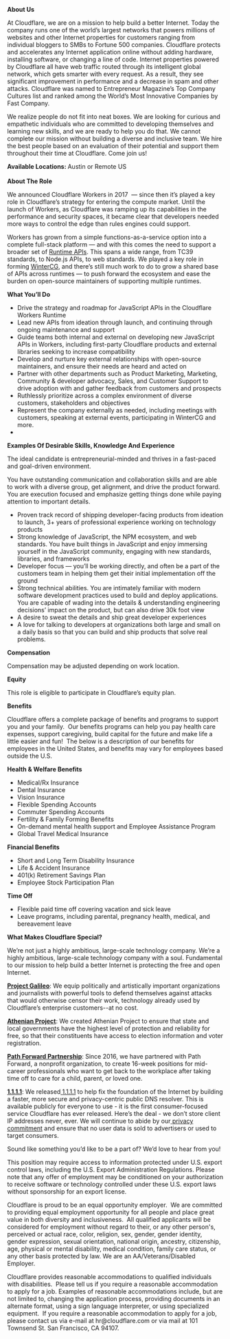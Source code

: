 <div class="content-intro">
	<div><strong>About Us</strong></div>
	<div>
		<p>At Cloudflare, we are on a mission to help build a better Internet. Today the company runs one of the world’s largest networks that powers millions of websites and other Internet properties for customers ranging from individual bloggers to SMBs to Fortune 500 companies. Cloudflare protects and accelerates any Internet application online without adding hardware, installing software, or changing a line of code. Internet properties powered by Cloudflare all have web traffic routed through its intelligent global network, which gets smarter with every request. As a result, they see significant improvement in performance and a decrease in spam and other attacks. Cloudflare was named to Entrepreneur Magazine’s Top Company Cultures list and ranked among the World’s Most Innovative Companies by Fast Company.&nbsp;</p>
		<p><span style="font-weight: 400;">We realize people do not fit into neat boxes. We are looking for curious and empathetic individuals who are committed to developing themselves and learning new skills, and we are ready to help you do that. We cannot complete our mission without building a diverse and inclusive team. We hire the best people based on an evaluation of their potential and support them throughout their time at Cloudflare. Come join us!&nbsp;</span></p>
	</div>
</div>
<p><strong>Available Locations: </strong>Austin or Remote US<strong><br><br>About The Role</strong></p>
<p>We announced Cloudflare Workers in 2017&nbsp; — since then it’s played a key role in Cloudflare’s strategy for entering the compute market. Until the launch of Workers, as Cloudflare was ramping up its capabilities in the performance and security spaces, it became clear that developers needed more ways to control the edge than rules engines could support.</p>
<p>Workers has grown from a simple functions-as-a-service option into a complete full-stack platform — and with this comes the need to support a broader set of <a href="https://developers.cloudflare.com/workers/runtime-apis/">Runtime APIs</a>. This spans a wide range, from TC39 standards, to Node.js APIs, to web standards. We played a key role in forming <a href="https://wintercg.org/">WinterCG</a>, and there’s still much work to do to grow a shared base of APIs across runtimes — to push forward the ecosystem and ease the burden on open-source maintainers of supporting multiple runtimes.</p>
<p><strong>What You’ll Do</strong></p>
<ul>
	<li>Drive the strategy and roadmap for JavaScript APIs in the Cloudflare Workers Runtime</li>
	<li>Lead new APIs from ideation through launch, and continuing through ongoing maintenance and support</li>
	<li>Guide teams both internal and external on developing new JavaScript APIs in Workers, including first-party Cloudflare products and external libraries seeking to increase compatibility</li>
	<li>Develop and nurture key external relationships with open-source maintainers, and ensure their needs are heard and acted on</li>
	<li>Partner with other departments such as Product Marketing, Marketing, Community &amp; developer advocacy, Sales, and Customer Support to drive adoption with and gather feedback from customers and prospects</li>
	<li>Ruthlessly prioritize across a complex environment of diverse customers, stakeholders and objectives</li>
	<li>Represent the company externally as needed, including meetings with customers, speaking at external events, participating in WinterCG and more.</li>
	<li>&nbsp;</li>
</ul>
<p><strong>Examples Of Desirable Skills, Knowledge And Experience</strong></p>
<p>The ideal candidate is entrepreneurial-minded and thrives in a fast-paced and goal-driven environment.&nbsp;</p>
<p>You have outstanding communication and collaboration skills and are able to work with a diverse group, get alignment, and drive the product forward. You are execution focused and emphasize getting things done while paying attention to important details.&nbsp;</p>
<ul>
	<li>Proven track record of shipping developer-facing products from ideation to launch, 3+ years of professional experience working on technology products</li>
	<li>Strong knowledge of JavaScript, the NPM ecosystem, and web standards. You have built things in JavaScript and enjoy immersing yourself in the JavaScript community, engaging with new standards, libraries, and frameworks</li>
	<li>Developer focus — you’ll be working directly, and often be a part of the customers team in helping them get their initial implementation off the ground</li>
	<li>Strong technical abilities. You are intimately familiar with modern software development practices used to build and deploy applications. You are capable of wading into the details &amp; understanding engineering decisions’ impact on the product, but can also drive 30k foot view</li>
	<li>A desire to sweat the details and ship great developer experiences</li>
	<li>A love for talking to developers at organizations both large and small on a daily basis so that you can build and ship products that solve real problems.</li>
</ul>
<p><strong>Compensation</strong></p>
<p>Compensation may be adjusted depending on work location.</p>
<p><strong>Equity</strong></p>
<p>This role is eligible to participate in Cloudflare’s equity plan.</p>
<p><strong>Benefits</strong></p>
<p>Cloudflare offers a complete package of benefits and programs to support you and your family.&nbsp; Our benefits programs can help you pay health care expenses, support caregiving, build capital for the future and make life a little easier and fun!&nbsp; The below is a description of our benefits for employees in the United States, and benefits may vary for employees based outside the U.S.</p>
<p><strong>Health &amp; Welfare Benefits</strong></p>
<ul>
	<li>Medical/Rx Insurance</li>
	<li>Dental Insurance</li>
	<li>Vision Insurance</li>
	<li>Flexible Spending Accounts</li>
	<li>Commuter Spending Accounts</li>
	<li>Fertility &amp; Family Forming Benefits</li>
	<li>On-demand mental health support and Employee Assistance Program</li>
	<li>Global Travel Medical Insurance</li>
</ul>
<p><strong>Financial Benefits</strong></p>
<ul>
	<li>Short and Long Term Disability Insurance</li>
	<li>Life &amp; Accident Insurance</li>
	<li>401(k) Retirement Savings Plan</li>
	<li>Employee Stock Participation Plan</li>
</ul>
<p><strong>Time Off</strong></p>
<ul>
	<li>Flexible paid time off covering vacation and sick leave</li>
	<li>Leave programs, including parental, pregnancy health, medical, and bereavement leave</li>
</ul>
<div class="content-conclusion">
	<p><strong>What Makes Cloudflare Special?</strong></p>
	<p><span style="font-weight: 400;">We’re not just a highly ambitious, large-scale technology company. We’re a highly ambitious, large-scale technology company with a soul. Fundamental to our mission to help build a better Internet is protecting the free and open Internet.</span></p>
	<p><a href="https://blog.cloudflare.com/protecting-free-expression-online/"><strong>Project Galileo</strong></a><span style="font-weight: 400;">: We equip politically and artistically important organizations and journalists with powerful tools to defend themselves against attacks that would otherwise censor their work, technology already used by Cloudflare’s enterprise customers--at no cost.</span></p>
	<p><strong><a href="https://www.cloudflare.com/athenian/">Athenian Project</a></strong><span style="font-weight: 400;">: We created Athenian Project to ensure that state and local governments have the highest level of protection and reliability for free, so that their constituents have access to election information and voter registration.</span></p>
	<p><a href="https://blog.cloudflare.com/tag/path-forward/"><strong>Path Forward Partnership</strong></a><span style="font-weight: 400;">: Since 2016, we have partnered with Path Forward, a nonprofit organization, to create 16-week positions for mid-career professionals who want to get back to the workplace after taking time off to care for a child, parent, or loved one.</span></p>
	<p><a href="https://1.1.1.1/"><strong>1.1.1.1</strong></a><span style="font-weight: 400;">: We released</span><a href="https://1.1.1.1/"> <span style="font-weight: 400;">1.1.1.1</span></a><span style="font-weight: 400;"> to help fix the foundation of the Internet by building a faster, more secure and privacy-centric public DNS resolver. This is available publicly for everyone to use - it is the first consumer-focused service Cloudflare has ever released. Here’s the deal - we don’t store client IP addresses never, ever. We will continue to abide by our</span><a href="https://developers.cloudflare.com/1.1.1.1/privacy/public-dns-resolver"> privacy commitment</a><span style="font-weight: 400;"> and ensure that no user data is sold to advertisers or used to target consumers.</span></p>
	<p><span style="font-weight: 400;">Sound like something you’d like to be a part of? We’d love to hear from you!</span></p>
	<p><span style="font-weight: 400;">This position may require access to information protected under U.S. export control laws, including the U.S. Export Administration Regulations. Please note that any offer of employment may be conditioned on your authorization to receive software or technology controlled under these U.S. export laws without sponsorship for an export license.</span></p>
	<p><span style="font-weight: 400;">Cloudflare is proud to be an equal opportunity employer. &nbsp;We are committed to providing equal employment opportunity for all people and place great value in both diversity and inclusiveness. &nbsp;All qualified applicants will be considered for employment without regard to their, or any other person's, perceived or actual</span> <span style="font-weight: 400;">race, color, religion, sex, gender, gender identity, gender expression, sexual orientation, national origin, ancestry, citizenship, age, physical or mental disability, medical condition, family care status, or any other basis protected by law. </span><span style="font-weight: 400;">We are an AA/Veterans/Disabled Employer.</span></p>
	<p><span style="font-weight: 400;">Cloudflare provides reasonable accommodations to qualified individuals with disabilities. &nbsp;Please tell us if you require a reasonable accommodation to apply for a job. Examples of reasonable accommodations include, but are not limited to, changing the application process, providing documents in an alternate format, using a sign language interpreter, or using specialized equipment. &nbsp;If you require a reasonable accommodation to apply for a job, please contact us via e-mail at </span><span style="font-weight: 400;">hr@cloudflare.com</span><span style="font-weight: 400;"> or via mail at 101 Townsend St. San Francisco, CA 94107.</span></p>
</div>